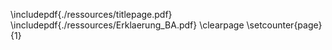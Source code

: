 \includepdf{./ressources/titlepage.pdf}
\includepdf{./ressources/Erklaerung_BA.pdf}
\clearpage
\setcounter{page}{1}
